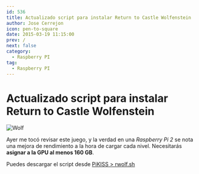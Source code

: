 ```yaml
---
id: 536
title: Actualizado script para instalar Return to Castle Wolfenstein
author: Jose Cerrejon
icon: pen-to-square
date: 2015-03-19 11:15:00
prev: /
next: false
category:
  - Raspberry PI
tag:
  - Raspberry PI
---
```


# Actualizado script para instalar Return to Castle Wolfenstein

![Wolf](/images/2014/06/return%20castle%20wolf.jpg)

Ayer me tocó revisar este juego, y la verdad en una *Raspberry Pi 2* se nota una mejora de rendimiento a la hora de cargar cada nivel. Necesitarás **asignar a la GPU al menos 160 GB**.

Puedes descargar el script desde [PiKISS > rwolf.sh](https://github.com/jmcerrejon/PiKISS/raw/d75c2f59233d93f6f10ce59fd9eb432d06863bba/scripts/games/rwolf.sh)